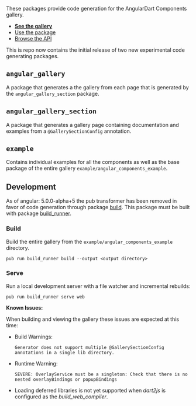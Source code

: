 These packages provide code generation for the AngularDart Components gallery.

* **[See the gallery](https://dart-lang.github.io/angular_components_example/)**
* [Use the package](https://pub.dartlang.org/packages/angular_components)
* [Browse the API](https://www.dartdocs.org/documentation/angular_components/latest)

This is repo now contains the initial release of two new experimental code 
generating packages.

## `angular_gallery`

A package that generates a the gallery from each page that is generated by the 
`angular_gallery_section` package.

## `angular_gallery_section` 

A package that generates a gallery page containing documentation and examples 
from a `@GallerySectionConfig` annotation.

## `example` 
Contains individual examples for all the components as well as the base package
of the entire gallery `example/angular_components_example`. 

## Development

As of angular: 5.0.0-alpha+5 the pub transformer has been removed in favor of
code generation through package [build]. This package must be built with package
[build_runner].

### Build

Build the entire gallery from the `example/angular_components_example`
directory.

```
pub run build_runner build --output <output directory>
```

### Serve

Run a local development server with a file watcher and incremental rebuilds:

```
pub run build_runner serve web
```

__Known Issues:__

When building and viewing the gallery these issues are expected at this time:

 * Build Warnings:

   `Generator does not support multiple @GallerySectionConfig annotations in a
   single lib directory.`

 * Runtime Warning:

   `SEVERE: OverlayService must be a singleton: Check that there is no nested
   overlayBindings or popupBindings`

 * Loading deferred libraries is not yet supported when _dart2js_ is configured
   as the _build_web_compiler_.

[build_runner]: https://pub.dartlang.org/packages/build_runner
[build]: https://pub.dartlang.org/packages/build

